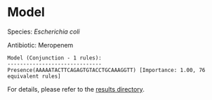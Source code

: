 
# Model

Species: *Escherichia coli*

Antibiotic: Meropenem

```
Model (Conjunction - 1 rules):
------------------------------
Presence(AAAAATACTTCAGAGTGTACCTGCAAAGGTT) [Importance: 1.00, 76 equivalent rules]

```

For details, please refer to the [results directory](../../../../../results/scm_b/escherichia%20coli/meropenem/repeat_7/).

